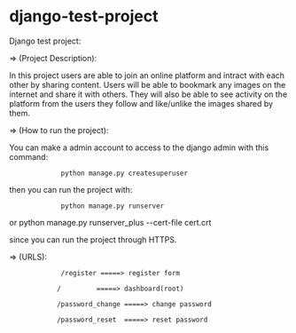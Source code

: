 # django-test-project
Django test project:

=> (Project Description):

In this project users are able to join an online platform and intract with each other by sharing content.
Users will be able to bookmark any images on the internet and share it with others.
They will also be able to see activity on the platform from the users they follow and like/unlike the images shared by them.


=> (How to run the project):

You can make a admin account to access to the django admin with this command:

                 python manage.py createsuperuser

then you can run the project with:

                 python manage.py runserver
or
                 python manage.py runserver_plus --cert-file cert.crt 

since you can run the project through HTTPS.

=> (URLS):

                 /register =====> register form

                /         =====> dashboard(root)

                /password_change =====> change password

                /password_reset  =====> reset password



